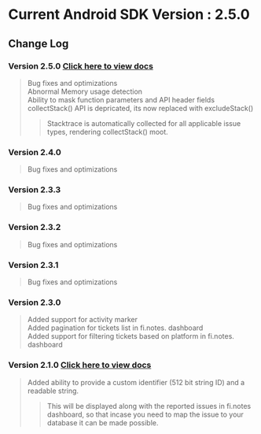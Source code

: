 

# Current Android SDK Version : 2.5.0

## Change Log

### Version 2.5.0 [Click here to view docs](https://finotes.github.io/2018/02/02/java-docs)
> Bug fixes and optimizations  
> Abnormal Memory usage detection  
> Ability to mask function parameters and API header fields  
> collectStack() API is depricated, its now replaced with excludeStack()
>> Stacktrace is automatically collected for all applicable issue types, rendering collectStack() moot.  

### Version 2.4.0 
> Bug fixes and optimizations

### Version 2.3.3 
> Bug fixes and optimizations

### Version 2.3.2 
> Bug fixes and optimizations

### Version 2.3.1 
> Bug fixes and optimizations

### Version 2.3.0 
> Added support for activity marker  
> Added pagination for tickets list in fi.notes. dashboard  
> Added support for filtering tickets based on platform in fi.notes. dashboard

### Version 2.1.0 [Click here to view docs](https://finotes.github.io/2018/01/19/android-java-docs)

> Added ability to provide a custom identifier (512 bit string ID) and a readable string.   
>> This will be displayed along with the reported issues in fi.notes dashboard, so that incase you need to map the issue to your database it can be made possible.  



